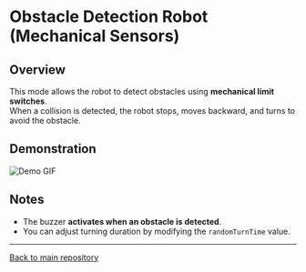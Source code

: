 # Obstacle Detection Robot (Mechanical Sensors)

## Overview
This mode allows the robot to detect obstacles using **mechanical limit switches**.  
When a collision is detected, the robot stops, moves backward, and turns to avoid the obstacle.  

## Demonstration  
![Demo GIF](obstacle_detection_mechanical.gif)  

## Notes
- The buzzer **activates when an obstacle is detected**.
- You can adjust turning duration by modifying the `randomTurnTime` value.

---
[Back to main repository](../README.md)
